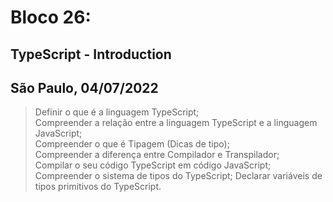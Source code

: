 
# Bloco 26:

## TypeScript - Introduction
## São Paulo, 04/07/2022

> Definir o que é a linguagem TypeScript;\
> Compreender a relação entre a linguagem TypeScript e a linguagem JavaScript;\
> Compreender o que é Tipagem (Dicas de tipo);\
> Compreender a diferença entre Compilador e Transpilador;\
> Compilar o seu código TypeScript em código JavaScript;\
> Compreender o sistema de tipos do TypeScript;
> Declarar variáveis de tipos primitivos do TypeScript.